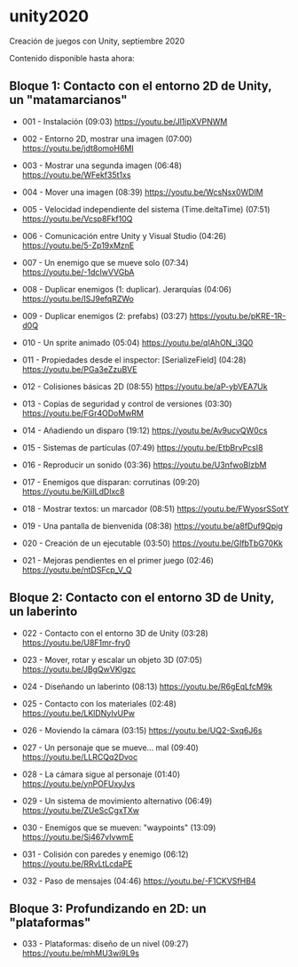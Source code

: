 # unity2020

Creación de juegos con Unity, septiembre 2020

Contenido disponible hasta ahora:

## Bloque 1: Contacto con el entorno 2D de Unity, un "matamarcianos"

 - 001 - Instalación (09:03) https://youtu.be/Jl1ipXVPNWM

 - 002 - Entorno 2D, mostrar una imagen (07:00) https://youtu.be/jdt8omoH6MI

 - 003 - Mostrar una segunda imagen (06:48) https://youtu.be/WFekf35t1xs
 
 - 004 - Mover una imagen (08:39) https://youtu.be/WcsNsx0WDlM

 - 005 - Velocidad independiente del sistema (Time.deltaTime) (07:51) https://youtu.be/Vcsp8Fkf10Q

 - 006 - Comunicación entre Unity y Visual Studio (04:26) https://youtu.be/5-Zp19xMznE

 - 007 - Un enemigo que se mueve solo (07:34) https://youtu.be/-1dcIwVVGbA

 - 008 - Duplicar enemigos (1: duplicar). Jerarquías (04:06) https://youtu.be/ISJ9efqRZWo

 - 009 - Duplicar enemigos (2: prefabs) (03:27) https://youtu.be/pKRE-1R-d0Q

 - 010 - Un sprite animado (05:04) https://youtu.be/qIAhON_i3Q0

 - 011 - Propiedades desde el inspector: [SerializeField] (04:28) https://youtu.be/PGa3eZzuBVE

 - 012 - Colisiones básicas 2D (08:55) https://youtu.be/aP-ybVEA7Uk

 - 013 - Copias de seguridad y control de versiones (03:30) https://youtu.be/FGr4ODoMwRM

 - 014 - Añadiendo un disparo (19:12) https://youtu.be/Av9ucvQW0cs

 - 015 - Sistemas de partículas (07:49) https://youtu.be/EtbBrvPcsI8

 - 016 - Reproducir un sonido (03:36) https://youtu.be/U3nfwoBlzbM

 - 017 - Enemigos que disparan: corrutinas (09:20) https://youtu.be/KjilLdDlxc8

 - 018 - Mostrar textos: un marcador (08:51) https://youtu.be/FWyosrSSotY

 - 019 - Una pantalla de bienvenida (08:38) https://youtu.be/a8fDuf9Qpig

 - 020 - Creación de un ejecutable (03:50) https://youtu.be/GIfbTbG70Kk

 - 021 - Mejoras pendientes en el primer juego (02:46) https://youtu.be/ntDSFcp_V_Q


## Bloque 2: Contacto con el entorno 3D de Unity, un laberinto

 - 022 - Contacto con el entorno 3D de Unity (03:28) https://youtu.be/U8F1mr-fry0

 - 023 - Mover, rotar y escalar un objeto 3D (07:05) https://youtu.be/JBgQwVKlgzc

 - 024 - Diseñando un laberinto (08:13) https://youtu.be/R6gEqLfcM9k

 - 025 - Contacto con los materiales (02:48) https://youtu.be/LKlDNyIvUPw

 - 026 - Moviendo la cámara (03:15) https://youtu.be/UQ2-Sxq6J6s

 - 027 - Un personaje que se mueve... mal (09:40) https://youtu.be/LLRCQq2Dvoc
 
 - 028 - La cámara sigue al personaje (01:40) https://youtu.be/ynPOFUxyJvs

 - 029 - Un sistema de movimiento alternativo (06:49) https://youtu.be/ZUeScCgxTXw

 - 030 - Enemigos que se mueven: "waypoints" (13:09) https://youtu.be/Sj467vIvwmE

 - 031 - Colisión con paredes y enemigo (06:12) https://youtu.be/RRvLtLcdaPE

 - 032 - Paso de mensajes (04:46) https://youtu.be/-F1CKVSfHB4


## Bloque 3: Profundizando en 2D: un "plataformas"

 - 033 - Plataformas: diseño de un nivel (09:27) https://youtu.be/mhMU3wi9L9s
